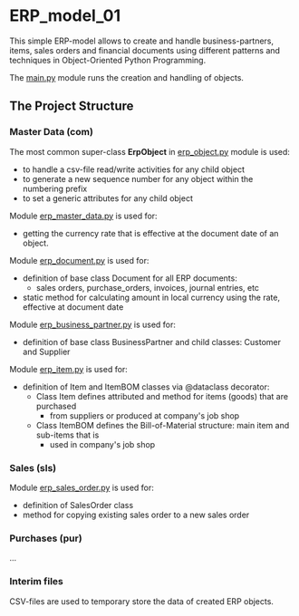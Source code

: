# ERP_model_01
This simple ERP-model allows to create and handle business-partners, items, sales orders and financial documents
using different patterns and techniques in Object-Oriented Python Programming.

The [main.py](https://github.com/Konstantin-Kleinikov/ERP_model_01/blob/master/main.py) module runs the creation and handling of objects.

## The Project Structure

### Master Data (com)
The most common super-class __ErpObject__ in [erp_object.py](https://github.com/Konstantin-Kleinikov/ERP_model_01/blob/master/com/ERP_Master_Data.py) module is used:
* to handle a csv-file read/write activities for any child object
* to generate a new sequence number for any object within the numbering prefix
* to set a generic attributes for any child object

Module [erp_master_data.py](https://github.com/Konstantin-Kleinikov/ERP_model_01/blob/master/com/ERP_Master_Data.py) is used for:
* getting the currency rate that is effective at the document date of an object.

Module [erp_document.py]() is used for:
* definition of base class Document for all ERP documents:
  * sales orders, purchase_orders, invoices, journal entries, etc
* static method for calculating amount in local currency using the rate, effective at document date 

Module [erp_business_partner.py]() is used for:
* definition of base class BusinessPartner and child classes: Customer and Supplier

Module [erp_item.py]() is used for:
* definition of Item and ItemBOM classes via @dataclass decorator:
  * Class Item defines attributed and method for items (goods) that are purchased
    * from suppliers or produced at company's job shop
  * Class ItemBOM defines the Bill-of-Material structure: main item and sub-items that is
    * used in company's job shop

### Sales (sls)
Module [erp_sales_order.py]() is used for:
* definition of SalesOrder class
* method for copying existing sales order to a new sales order

### Purchases (pur)
...

### Interim files
CSV-files are used to temporary store the data of created ERP objects. 
